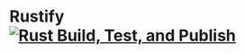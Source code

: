 # Rustify [![Rust Build, Test, and Publish](https://github.com/gvatsal60/Rustify/actions/workflows/rust-action.yml/badge.svg?branch=master)](https://github.com/gvatsal60/Rustify/actions/workflows/rust-action.yml)
